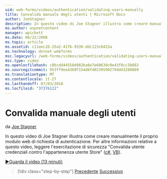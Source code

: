 ```yaml
---
uid: web-forms/videos/authentication/validating-users-manually
title: Convalida manuale degli utenti | Microsoft Docs
author: JoeStagner
description: In questo video di Joe Stagner illustra come creare manualmente il proprio modulo web di richiesta di autenticazione. Per altre informazioni su questa vi...
ms.author: aspnetcontent
manager: wpickett
ms.date: 08/22/2008
ms.topic: article
ms.assetid: c11eec26-25a2-41fb-9330-ddc123c0423a
ms.technology: dotnet-webforms
msc.legacyurl: /web-forms/videos/authentication/validating-users-manually
msc.type: video
ms.openlocfilehash: c8bcdd44558d982ba6e7e60639c0e43f8cc3b883
ms.sourcegitcommit: 953ff9ea4369f154d6fd0239599279ddd3280009
ms.translationtype: MT
ms.contentlocale: it-IT
ms.lasthandoff: 07/03/2018
ms.locfileid: "37376122"
---
```

<a name="validating-users-manually"></a>Convalida manuale degli utenti
====================
da [Joe Stagner](https://github.com/JoeStagner)

In questo video di Joe Stagner illustra come creare manualmente il proprio modulo web di richiesta di autenticazione. Per altre informazioni relative a questo video, leggere l'esercitazione di sicurezza "Convalida utente credenziali contro l'appartenenza utente Store" ([c#](../../overview/older-versions-security/membership/validating-user-credentials-against-the-membership-user-store-cs.md), [VB](../../overview/older-versions-security/membership/validating-user-credentials-against-the-membership-user-store-vb.md)).

[&#9654;Guarda il video (13 minuti)](https://channel9.msdn.com/Blogs/ASP-NET-Site-Videos/validating-users-manually)

> [!div class="step-by-step"]
> [Precedente](creating-user-accounts-programmatically.md)
> [Successivo](validating-users-with-the-login-control.md)
